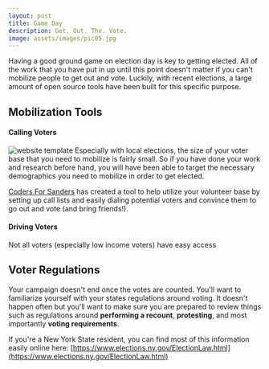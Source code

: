 ```yaml
---
layout: post
title: Game Day
description: Get. Out. The. Vote.
image: assets/images/pic05.jpg
---
```


Having a good ground game on election day is key to getting elected. All of the
work that you have put in up until this point doesn't matter if you can't
mobilize people to get out and vote. Luckily, with recent elections, a large
amount of open source tools have been built for this specific purpose.

## Mobilization Tools

#### Calling Voters

<span class="image left"><img src="{{ site.baseurl }}/assets/images/calling-tool.png" alt="website template" /></span>
Especially with local elections, the size of your voter base that you need to
mobilize is fairly small. So if you have done your work and research before
hand, you will have been able to target the necessary demographics you need to
mobilize in order to get elected.

[Coders For Sanders](https://coders.forsanders.com/) has created a tool to help
utilize your volunteer base by setting up call lists and easily dialing
potential voters and convince them to go out and vote (and bring friends!).

#### Driving Voters

Not all voters (especially low income voters) have easy access 

## Voter Regulations

Your campaign doesn't end once the votes are counted. You'll want to familiarize
yourself with your states regulations around voting. It doesn't happen often but
you'll want to make sure you are prepared to review things such as regulations
around **performing a recount**, **protesting**, and most importantly **voting
requirements**.

If you're a New York State resident, you can find most of this information
easily online here: [https://www.elections.ny.gov/ElectionLaw.html](https://www.elections.ny.gov/ElectionLaw.html)
